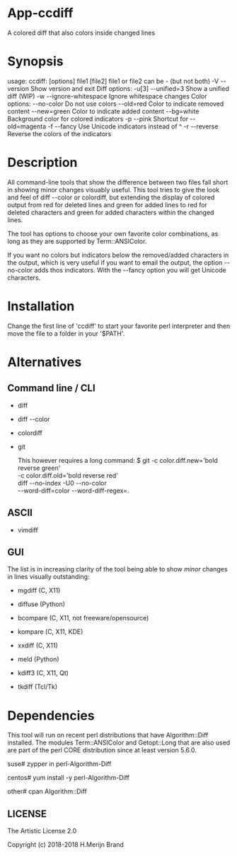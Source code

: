 # App-ccdiff

A colored diff that also colors inside changed lines

# Synopsis

usage: ccdiff: [options] file1 [file2]
        file1 or file2 can be - (but not both)
   -V    --version    Show version and exit
  Diff options:
   -u[3] --unified=3  Show a unified diff (WIP)
   -w    --ignore-whitespace
                      Ignore whitespace changes
  Color options:
         --no-color   Do not use colors
         --old=red    Color to indicate removed content
         --new=green  Color to indicate added   content
         --bg=white   Background color for colored indicators
   -p    --pink       Shortcut for --old=magenta
   -f    --fancy      Use Unicode indicators instead of ^
   -r    --reverse    Reverse the colors of the indicators

# Description

All command-line tools that show the difference between two files fall
short in showing minor changes visuably useful. This tool tries to give
the look and feel of diff --color or colordiff, but extending the display
of colored output from red for deleted lines and green for added lines to
red for deleted characters and green for added characters within the
changed lines.

The tool has options to choose your own favorite color combinations, as
long as they are supported by Term::ANSIColor.

If you want no colors but indicators below the removed/added characters
in the output, which is very useful if you want to email the output, the
option --no-color adds thos indicators. With the --fancy option you will
get Unicode characters.

# Installation

Change the first line of 'ccdiff' to start your favorite perl interpreter
and then move the file to a folder in your '$PATH'.

# Alternatives

## Command line / CLI

 * diff

 * diff --color

 * colordiff

 * git

   This however requires a long command:
   $ git -c color.diff.new='bold reverse green' \
         -c color.diff.old='bold reverse red'   \
         diff --no-index -U0 --no-color \
              --word-diff=color --word-diff-regex=. \
             <file1> <file2>

## ASCII

 * vimdiff

## GUI

The list is in increasing clarity of the tool being able to show *minor*
changes in lines visually outstanding:

 * mgdiff (C, X11)

 * diffuse (Python)

 * bcompare (C, X11, not freeware/opensource)

 * kompare (C, X11, KDE)

 * xxdiff (C, X11)

 * meld (Python)

 * kdiff3 (C, X11, Qt)

 * tkdiff (Tcl/Tk)

# Dependencies

This tool will run on recent perl distributions that have Algorithm::Diff
installed. The modules Term::ANSIColor and Getopt::Long that are also used
are part of the perl CORE distribution since at least version 5.6.0.

 suse#   zypper in perl-Algorithm-Diff

 centos# yum install -y perl-Algorithm-Diff

 other#  cpan Algorithm::Diff

## LICENSE

The Artistic License 2.0

Copyright (c) 2018-2018 H.Merijn Brand
